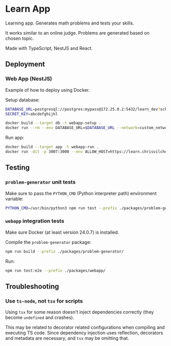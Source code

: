 # Learn App

Learning app. Generates math problems and tests your skills.

It works similar to an online judge. Problems are generated based on chosen topic.

Made with TypeScript, NestJS and React.

## Deployment

### Web App (NestJS)

Example of how to deploy using Docker.

Setup database:

```sh
DATABASE_URL=postgresql://postgres:mypass@172.25.0.2:5432/learn_dev?schema=public
SECRET_KEY=abcdefghijkl

docker build --target db -t webapp-setup .
docker run --rm --env DATABASE_URL=$DATABASE_URL --network=custom_network1 webapp-setup
```

Run app:

```sh
docker build --target app -t webapp-run .
docker run -dit -p 3007:3000 --env ALLOW_HOST=https://learn.chrisvilches.com --env DATABASE_URL=$DATABASE_URL --env SECRET_KEY=$SECRET_KEY --network=custom_network1 --name webapp webapp-run
```

## Testing

### `problem-generator` unit tests

Make sure to pass the `PYTHON_CMD` (Python interpreter path) environment variable:

```sh
PYTHON_CMD=/usr/bin/python3 npm run test --prefix ./packages/problem-generator
```

### `webapp` integration tests

Make sure Docker (at least version 24.0.7) is installed.

Compile the `problem-generator` package:

```sh
npm run build --prefix ./packages/problem-generator/
```

Run:

```sh
npm run test:e2e --prefix ./packages/webapp/
```

## Troubleshooting

### Use `ts-node`, not `tsx` for scripts

Using `tsx` for some reason doesn't inject dependencies correctly (they become `undefined` and crashes).

This may be related to decorator related configurations when compiling and executing TS code. Since dependency injection uses reflection, decorators and metadata are necessary, and `tsx` may be omitting that.
